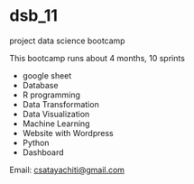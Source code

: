 # dsb_11
project data science bootcamp

This bootcamp runs about 4 months, 10 sprints

- google sheet
- Database
- R programming
- Data Transformation
- Data Visualization
- Machine Learning
- Website with Wordpress
- Python
- Dashboard

Email: csatayachiti@gmail.com
